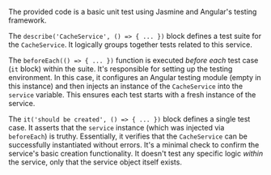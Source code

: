 The provided code is a basic unit test using Jasmine and Angular's testing framework.

The `describe('CacheService', () => { ... })` block defines a test suite for the `CacheService`.  It logically groups together tests related to this service.

The `beforeEach(() => { ... })` function is executed *before each* test case (`it` block) within the suite. It's responsible for setting up the testing environment. In this case, it configures an Angular testing module (empty in this instance) and then injects an instance of the `CacheService` into the `service` variable.  This ensures each test starts with a fresh instance of the service.

The `it('should be created', () => { ... })` block defines a single test case. It asserts that the `service` instance (which was injected via `beforeEach`) is truthy.  Essentially, it verifies that the `CacheService` can be successfully instantiated without errors.  It's a minimal check to confirm the service's basic creation functionality.  It doesn't test any specific logic *within* the service, only that the service object itself exists.